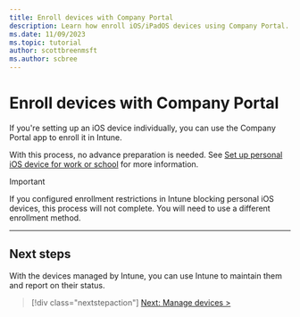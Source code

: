 ```yaml
---
title: Enroll devices with Company Portal
description: Learn how enroll iOS/iPadOS devices using Company Portal.
ms.date: 11/09/2023
ms.topic: tutorial
author: scottbreenmsft
ms.author: scbree
---
```


# Enroll devices with Company Portal

If you're setting up an iOS device individually, you can use the Company Portal app to enroll it in Intune.

With this process, no advance preparation is needed. See [Set up personal iOS device for work or school](/mem/intune/user-help/enroll-your-device-in-intune-ios) for more information.

> [!IMPORTANT]
> If you configured enrollment restrictions in Intune blocking personal iOS devices, this process will not complete. You will need to use a different enrollment method.

---

## Next steps

With the devices managed by Intune, you can use Intune to maintain them and report on their status.

> [!div class="nextstepaction"]
> [Next: Manage devices >](manage-overview.md)
